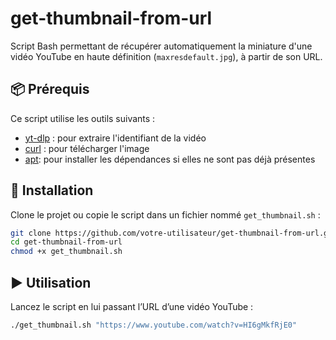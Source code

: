 # get-thumbnail-from-url

Script Bash permettant de récupérer automatiquement la miniature d'une vidéo YouTube en haute définition (`maxresdefault.jpg`), à partir de son URL.

## 📦 Prérequis

Ce script utilise les outils suivants :

- [yt-dlp](https://github.com/yt-dlp/yt-dlp) : pour extraire l'identifiant de la vidéo
- [curl](https://curl.se/) : pour télécharger l'image
- [apt](https://doc.ubuntu-fr.org/apt): pour installer les dépendances si elles ne sont pas déjà présentes

## 🔧 Installation

Clone le projet ou copie le script dans un fichier nommé `get_thumbnail.sh` :

```bash
git clone https://github.com/votre-utilisateur/get-thumbnail-from-url.git
cd get-thumbnail-from-url
chmod +x get_thumbnail.sh
```

## ▶️ Utilisation

Lancez le script en lui passant l’URL d’une vidéo YouTube :

```bash
./get_thumbnail.sh "https://www.youtube.com/watch?v=HI6gMkfRjE0"
```

